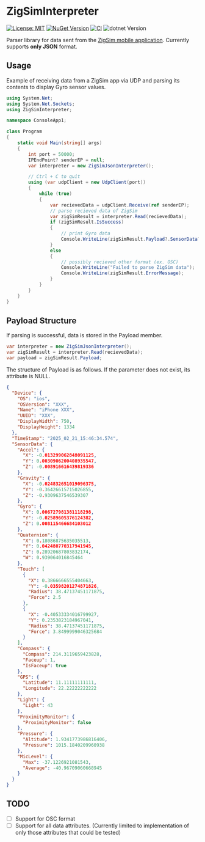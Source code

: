 # ZigSimInterpreter

[![License: MIT](https://img.shields.io/badge/License-MIT-yellow.svg)](https://opensource.org/licenses/MIT)
[![NuGet Version](https://img.shields.io/nuget/v/Voltaney.ZigSimInterpreter)](https://www.nuget.org/packages/Voltaney.ZigSimInterpreter/)
[![CI](https://github.com/voltaney/ZigSimInterpreter/actions/workflows/ci.yml/badge.svg)](https://github.com/voltaney/ZigSimInterpreter/actions/workflows/ci.yml)
![dotnet Version](https://img.shields.io/badge/.NET-8.0-blueviolet)

Parser library for data sent from the [ZigSim mobile application](https://zig-project.com/). Currently supports **only JSON** format.

## Usage

Example of receiving data from a ZigSim app via UDP and parsing its contents to display Gyro sensor values.

```csharp
using System.Net;
using System.Net.Sockets;
using ZigSimInterpreter;

namespace ConsoleApp1;

class Program
{
    static void Main(string[] args)
    {
        int port = 50000;
        IPEndPoint? senderEP = null;
        var interpreter = new ZigSimJsonInterpreter();

        // Ctrl + C to quit
        using (var udpClient = new UdpClient(port))
        {
            while (true)
            {
                var recievedData = udpClient.Receive(ref senderEP);
                // parse recieved data of ZigSim
                var zigSimResult = interpreter.Read(recievedData);
                if (zigSimResult.IsSuccess)
                {
                    // print Gyro data
                    Console.WriteLine(zigSimResult.Payload?.SensorData?.Gyro);
                }
                else
                {
                    // possibly recieved other format (ex. OSC)
                    Console.WriteLine("Failed to parse ZigSim data");
                    Console.WriteLine(zigSimResult.ErrorMessage);
                }
            }
        }
    }
}

```

## Payload Structure

If parsing is successful, data is stored in the Payload member.

```csharp
var interpreter = new ZigSimJsonInterpreter();
var zigSimResult = interpreter.Read(recievedData);
var payload = zigSimResult.Payload;
```

The structure of Payload is as follows.
If the parameter does not exist, its attribute is NULL.

```json
{
  "Device": {
    "OS": "ios",
    "OSVersion": "XXX",
    "Name": "iPhone XXX",
    "UUID": "XXX",
    "DisplayWidth": 750,
    "DisplayHeight": 1334
  },
  "TimeStamp": "2025_02_21_15:46:34.574",
  "SensorData": {
    "Accel": {
      "X": -0.013299062848091125,
      "Y": 0.0030906200408935547,
      "Z": -0.008916616439819336
    },
    "Gravity": {
      "X": -0.024832651019096375,
      "Y": -0.36426615715026855,
      "Z": -0.9309637546539307
    },
    "Gyro": {
      "X": 0.006727981381118298,
      "Y": -0.02589605376124382,
      "Z": 0.008115466684103012
    },
    "Quaternion": {
      "X": 0.18086875635035513,
      "Y": 0.042480770317941945,
      "Z": 0.28920687803832174,
      "W": 0.939064016845464
    },
    "Touch": [
      {
        "X": 0.3866666555404663,
        "Y": -0.03598201274871826,
        "Radius": 38.47137451171875,
        "Force": 2.5
      },
      {
        "X": -0.40533334016799927,
        "Y": 0.2353823184967041,
        "Radius": 38.47137451171875,
        "Force": 3.8499999046325684
      }
    ],
    "Compass": {
      "Compass": 214.3119659423828,
      "Faceup": 1,
      "IsFaceup": true
    },
    "GPS": {
      "Latitude": 11.11111111111,
      "Longitude": 22.22222222222
    },
    "Light": {
      "Light": 43
    },
    "ProximityMonitor": {
      "ProximityMonitor": false
    },
    "Pressure": {
      "Altitude": 1.9341773986816406,
      "Pressure": 1015.1840209960938
    },
    "MicLevel": {
      "Max": -37.1226921081543,
      "Average": -40.96709060668945
    }
  }
}
```

## TODO

- [ ] Support for OSC format
- [ ] Support for all data attributes. (Currently limited to implementation of only those attributes that could be tested)
